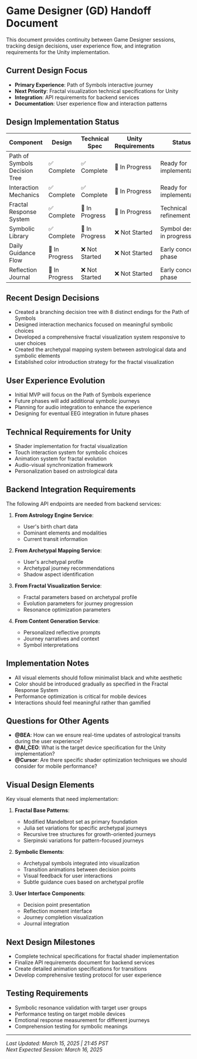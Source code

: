 # Game Designer (GD) Handoff Document

This document provides continuity between Game Designer sessions, tracking design decisions, user experience flow, and integration requirements for the Unity implementation.

## Current Design Focus

- **Primary Experience**: Path of Symbols interactive journey
- **Next Priority**: Fractal visualization technical specifications for Unity
- **Integration**: API requirements for backend services
- **Documentation**: User experience flow and interaction patterns

## Design Implementation Status

| Component | Design | Technical Spec | Unity Requirements | Status |
|-----------|--------|---------------|-------------------|--------|
| Path of Symbols Decision Tree | ✅ Complete | ✅ Complete | 🔄 In Progress | Ready for implementation |
| Interaction Mechanics | ✅ Complete | ✅ Complete | 🔄 In Progress | Ready for implementation |
| Fractal Response System | ✅ Complete | 🔄 In Progress | 🔄 In Progress | Technical refinement |
| Symbolic Library | ✅ Complete | 🔄 In Progress | ❌ Not Started | Symbol design in progress |
| Daily Guidance Flow | 🔄 In Progress | ❌ Not Started | ❌ Not Started | Early concept phase |
| Reflection Journal | 🔄 In Progress | ❌ Not Started | ❌ Not Started | Early concept phase |

## Recent Design Decisions

- Created a branching decision tree with 8 distinct endings for the Path of Symbols
- Designed interaction mechanics focused on meaningful symbolic choices
- Developed a comprehensive fractal visualization system responsive to user choices
- Created the archetypal mapping system between astrological data and symbolic elements
- Established color introduction strategy for the fractal visualization

## User Experience Evolution

- Initial MVP will focus on the Path of Symbols experience
- Future phases will add additional symbolic journeys
- Planning for audio integration to enhance the experience
- Designing for eventual EEG integration in future phases

## Technical Requirements for Unity

- Shader implementation for fractal visualization
- Touch interaction system for symbolic choices
- Animation system for fractal evolution
- Audio-visual synchronization framework
- Personalization based on astrological data

## Backend Integration Requirements

The following API endpoints are needed from backend services:

1. **From Astrology Engine Service**:
   - User's birth chart data
   - Dominant elements and modalities
   - Current transit information

2. **From Archetypal Mapping Service**:
   - User's archetypal profile
   - Archetypal journey recommendations
   - Shadow aspect identification

3. **From Fractal Visualization Service**:
   - Fractal parameters based on archetypal profile
   - Evolution parameters for journey progression
   - Resonance optimization parameters

4. **From Content Generation Service**:
   - Personalized reflective prompts
   - Journey narratives and context
   - Symbol interpretations

## Implementation Notes

- All visual elements should follow minimalist black and white aesthetic
- Color should be introduced gradually as specified in the Fractal Response System
- Performance optimization is critical for mobile devices
- Interactions should feel meaningful rather than gamified

## Questions for Other Agents

- **@BEA**: How can we ensure real-time updates of astrological transits during the user experience?
- **@AI_CEO**: What is the target device specification for the Unity implementation?
- **@Cursor**: Are there specific shader optimization techniques we should consider for mobile performance?

## Visual Design Elements

Key visual elements that need implementation:

1. **Fractal Base Patterns**:
   - Modified Mandelbrot set as primary foundation
   - Julia set variations for specific archetypal journeys
   - Recursive tree structures for growth-oriented journeys
   - Sierpinski variations for pattern-focused journeys

2. **Symbolic Elements**:
   - Archetypal symbols integrated into visualization
   - Transition animations between decision points
   - Visual feedback for user interactions
   - Subtle guidance cues based on archetypal profile

3. **User Interface Components**:
   - Decision point presentation
   - Reflection moment interface
   - Journey completion visualization
   - Journal integration

## Next Design Milestones

- Complete technical specifications for fractal shader implementation
- Finalize API requirements document for backend services
- Create detailed animation specifications for transitions
- Develop comprehensive testing protocol for user experience

## Testing Requirements

- Symbolic resonance validation with target user groups
- Performance testing on target mobile devices
- Emotional response measurement for different journeys
- Comprehension testing for symbolic meanings

---

*Last Updated: March 15, 2025 | 21:45 PST*  
*Next Expected Session: March 16, 2025*